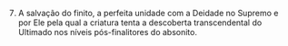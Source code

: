 ﻿7. A salvação do finito, a perfeita unidade  com a Deidade no Supremo e por Ele pela qual a criatura tenta a descoberta transcendental do Ultimado nos níveis pós-finalitores do absonito.